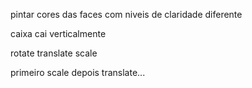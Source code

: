 pintar cores das faces com niveis de claridade diferente

caixa cai verticalmente 

rotate translate scale 

 primeiro scale depois translate...
